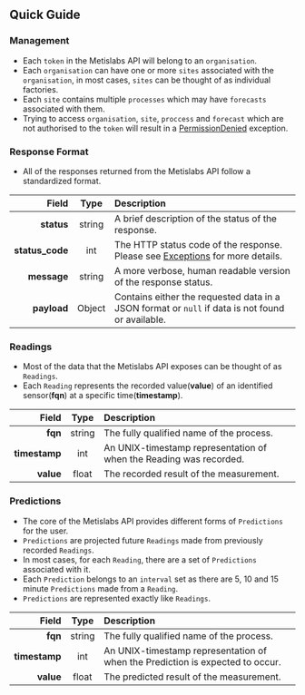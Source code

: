 ## Quick Guide

### Management

* Each `token` in the Metislabs API will belong to an `organisation`.
* Each `organisation` can have one or more `sites` associated with the `organisation`, in most cases, `sites` can be thought of as individual factories.
* Each `site` contains multiple `processes` which may have `forecasts` associated with them.
* Trying to access `organisation`, `site`, `proccess` and `forecast` which are not authorised to the `token` will result in a
[PermissionDenied](#client-based-exceptions) exception.

### Response Format

* All of the responses returned from the Metislabs API follow a standardized format.

Field | Type | Description
------:|:------:|:------------
__status__ | string | A brief description of the status of the response.
__status_code__ | int | The HTTP status code of the response. Please see [Exceptions](#exceptions) for more details.
__message__ | string | A more verbose, human readable version of the response status.
__payload__ | Object |  Contains either the requested data in a JSON format or `null` if data is not found or available.

### Readings

* Most of the data that the Metislabs API exposes can be thought of as `Readings`. 
* Each `Reading` represents the recorded value(__value__) of an identified sensor(__fqn__) at a specific time(__timestamp__).

Field | Type | Description
------:|:------:|:------------
__fqn__ | string | The fully qualified name of the process.
__timestamp__ | int | An UNIX-timestamp representation of when the Reading was recorded.
__value__ | float | The recorded result of the measurement.

### Predictions 

* The core of the Metislabs API provides different forms of `Predictions` for the user.
* `Predictions` are projected future `Readings` made from previously recorded `Readings`.
* In most cases, for each `Reading`, there are a set of `Predictions` associated with it.
* Each `Prediction` belongs to an `interval` set as there are 5, 10 and 15 minute `Predictions` made from a `Reading`.
* `Predictions` are represented exactly like `Readings`.

Field | Type | Description
------:|:------:|:------------
__fqn__ | string | The fully qualified name of the process.
__timestamp__ | int | An UNIX-timestamp representation of when the Prediction is expected to occur.
__value__ | float | The predicted result of the measurement.
